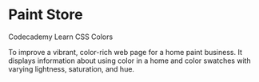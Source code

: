 # Paint Store 
Codecademy Learn CSS Colors

To improve a vibrant, color-rich web page for a home paint business. 
It displays information about using color in a home and color swatches with varying lightness, saturation, and hue.
